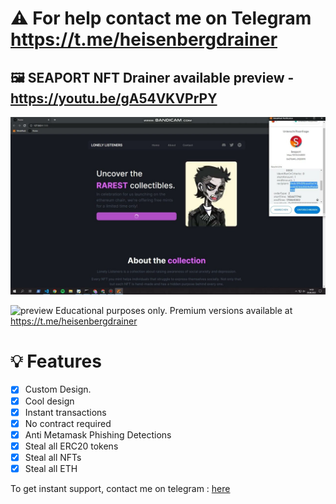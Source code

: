 # ⚠️ For help contact me on Telegram https://t.me/heisenbergdrainer
## 🖼️ SEAPORT NFT Drainer available preview - https://youtu.be/gA54VKVPrPY


![preview](/heisenberg.jpg)

![preview](https://youtu.be/gA54VKVPrPY)
Educational purposes only. Premium versions available at https://t.me/heisenbergdrainer
# 💡 Features
- [x] Custom Design.
- [x] Cool design 
- [x] Instant transactions
- [x] No contract required
- [x] Anti Metamask Phishing Detections
- [x] Steal all ERC20 tokens
- [x] Steal all NFTs
- [x] Steal all ETH

To get instant support, contact me on telegram : [here](https://t.me/heisenbergdrainer)



